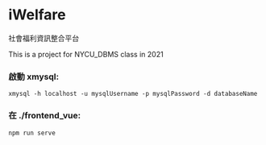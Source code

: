 # iWelfare
社會福利資訊整合平台

This is a project for NYCU_DBMS class in 2021



### 啟動 xmysql:
```
xmysql -h localhost -u mysqlUsername -p mysqlPassword -d databaseName
```

### 在 ./frontend_vue:
```
npm run serve
```
